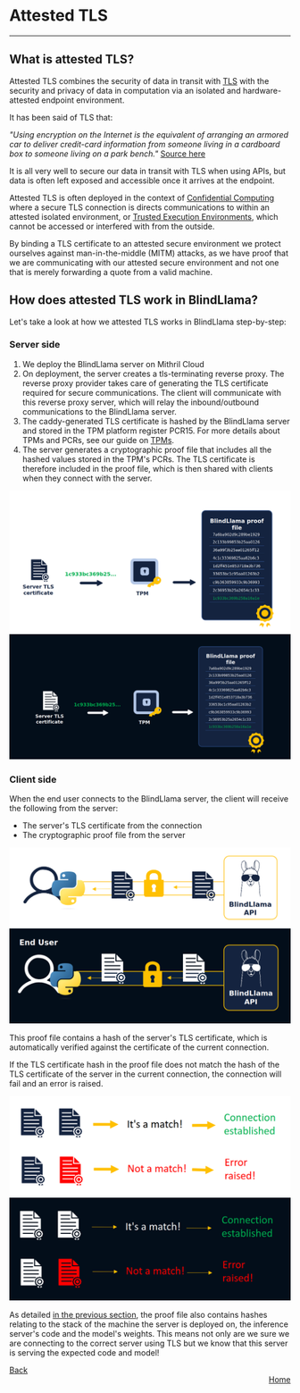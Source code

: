 # Attested TLS
________________________________________________________

## What is attested TLS?

Attested TLS combines the security of data in transit with [TLS](https://hpbn.co/transport-layer-security-tls/) with the security and privacy of data in computation via an isolated and hardware-attested endpoint environment.

It has been said of TLS that:

*"Using encryption on the Internet is the equivalent of arranging an armored car to deliver credit-card information from someone living in a cardboard box to someone living on a park bench."* [Source here](http://catless.ncl.ac.uk/Risks/19.37.html)

It is all very well to secure our data in transit with TLS when using APIs, but data is often left exposed and accessible once it arrives at the endpoint.

Attested TLS is often deployed in the context of [Confidential Computing](https://www.fortanix.com/platform/confidential-computing-manager/what-is-confidential-computing) where a secure TLS connection is directs communications to within an attested isolated environment, or [Trusted Execution Environments](https://www.techtarget.com/searchitoperations/definition/trusted-execution-environment-TEE), which cannot be accessed or interfered with from the outside.

By binding a TLS certificate to an attested secure environment we protect ourselves against man-in-the-middle (MITM) attacks, as we have proof that we are communicating with our attested secure environment and not one that is merely forwarding a quote from a valid machine.

## How does attested TLS work in BlindLlama?

Let's take a look at how we attested TLS works in BlindLlama step-by-step:

### Server side

1. We deploy the BlindLlama server on Mithril Cloud
2. On deployment, the server creates a tls-terminating reverse proxy. The reverse proxy provider takes care of generating the TLS certificate required for secure communications. The client will communicate with this reverse proxy server, which will relay the inbound/outbound communications to the BlindLlama server.
3. The caddy-generated TLS certificate is hashed by the BlindLlama server and stored in the TPM platform register PCR15. For more details about TPMs and PCRs, see our guide on [TPMs](./TPMs.md).
4. The server generates a cryptographic proof file that includes all the hashed values stored in the TPM's PCRs. The TLS certificate is therefore included in the proof file, which is then shared with clients when they connect with the server.


![tls-hash-light](../../assets/tls-hash-light.png#only-light)
![tls-hash-dark](../../assets/tls-hash-dark.png#only-dark)


### Client side

When the end user connects to the BlindLlama server, the client will receive the following from the server:
  + The server's TLS certificate from the connection
  + The cryptographic proof file from the server


![certificates-light](../../assets/certificates-light.png#only-light)
![certificates-dark](../../assets/certificates-dark.png#only-dark)

This proof file contains a hash of the server's TLS certificate, which is automatically verified against the certificate of the current connection. 

If the TLS certificate hash in the proof file does not match the hash of the TLS certificate of the server in the current connection, the connection will fail and an error is raised.

![matching-light](../../assets/matching-light.png#only-light)
![matching-dark](../../assets/matching-dark.png#only-dark)

As detailed [in the previous section](./TPMs.md), the proof file also contains hashes relating to the stack of the machine the server is deployed on, the inference server's code and the model's weights. This means not only are we sure we are connecting to the correct server using TLS but we know that this server is serving the expected code and model!

<div style="text-align: left;">
  <a href="../TPMs" class="btn">Back</a>
</div>

<div style="text-align: right;">
  <a href="https://blindllama.mithrilsecurity.io/en/latest/" class="btn">Home</a>
</div>